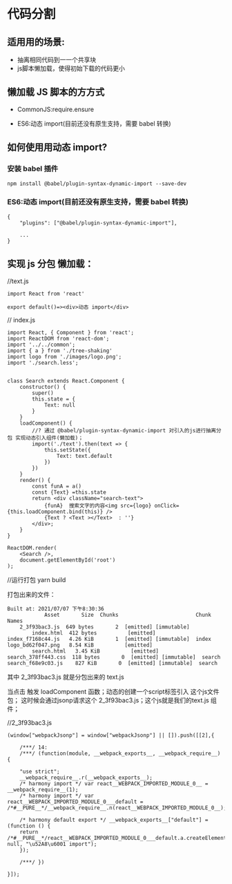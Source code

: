 
# 代码分割

## 适⽤用的场景:

  * 抽离相同代码到⼀一个共享块
  * js脚本懒加载，使得初始下载的代码更小

## 懒加载 JS 脚本的⽅方式

* CommonJS:require.ensure
  
* ES6:动态 import(⽬前还没有原生支持，需要 babel 转换)

## 如何使⽤用动态 import?

### 安装 babel 插件

    npm install @babel/plugin-syntax-dynamic-import --save-dev

### ES6:动态 import(⽬前还没有原⽣支持，需要 babel 转换)

    {
        "plugins": ["@babel/plugin-syntax-dynamic-import"],

        ... 
    }

## 实现 js 分包 懒加载：

//text.js

    import React from 'react'

    export default()=><div>动态 import</div>

// index.js

    import React, { Component } from 'react';
    import ReactDOM from 'react-dom';
    import '../../common';
    import { a } from './tree-shaking'
    import logo from './images/logo.png';
    import './search.less';


    class Search extends React.Component {
        constructor() {
            super()
            this.state = {
                Text: null
            }
        }
        loadComponent() {
            //? 通过 @babel/plugin-syntax-dynamic-import 对引入的js进行抽离分包 实现动态引入组件(懒加载)；
            import('./text').then(text => {
                this.setState({
                    Text: text.default
                })
            })
        }
        render() {
            const funA = a()
            const {Text} =this.state
            return <div className="search-text">
                {funA}  搜索文字的内容<img src={logo} onClick={this.loadComponent.bind(this)} />
                {Text ? <Text ></Text>  : ''}
            </div>;
        }
    }

    ReactDOM.render(
        <Search />,
        document.getElementById('root')
    );


//运行打包
yarn build

打包出来的文件：

    Built at: 2021/07/07 下午8:30:36
                Asset       Size  Chunks                         Chunk Names
        2_3f93bac3.js  649 bytes       2  [emitted] [immutable]  
            index.html  412 bytes          [emitted]              
    index_f7168c44.js   4.26 KiB       1  [emitted] [immutable]  index
    logo_bd62f047.png   8.54 KiB          [emitted]              
            search.html   3.45 KiB          [emitted]              
    search_378ff443.css  118 bytes       0  [emitted] [immutable]  search
    search_f68e9c03.js    827 KiB       0  [emitted] [immutable]  search


其中 2_3f93bac3.js 就是分包出来的 text.js


当点击 触发 loadComponent 函数；动态的创建一个script标签引入 这个js文件包；
这时候会通过jsonp请求这个 2_3f93bac3.js；这个js就是我们的text.js 组件；

//2_3f93bac3.js

    (window["webpackJsonp"] = window["webpackJsonp"] || []).push([[2],{

        /***/ 14:
        /***/ (function(module, __webpack_exports__, __webpack_require__) {

        "use strict";
        __webpack_require__.r(__webpack_exports__);
        /* harmony import */ var react__WEBPACK_IMPORTED_MODULE_0__ = __webpack_require__(1);
        /* harmony import */ var react__WEBPACK_IMPORTED_MODULE_0___default = /*#__PURE__*/__webpack_require__.n(react__WEBPACK_IMPORTED_MODULE_0__);

        /* harmony default export */ __webpack_exports__["default"] = (function () {
        return /*#__PURE__*/react__WEBPACK_IMPORTED_MODULE_0___default.a.createElement("div", null, "\u52A8\u6001 import");
        });

        /***/ })

    }]);